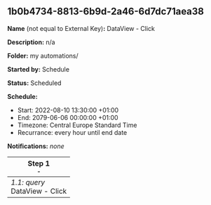 ## 1b0b4734-8813-6b9d-2a46-6d7dc71aea38

**Name** (not equal to External Key)**:** DataView - Click

**Description:** n/a

**Folder:** my automations/

**Started by:** Schedule

**Status:** Scheduled

**Schedule:**

* Start: 2022-08-10 13:30:00 +01:00
* End: 2079-06-06 00:00:00 +01:00
* Timezone: Central Europe Standard Time
* Recurrance: every hour until end date

**Notifications:** _none_


| Step 1<br>_<small>-</small>_ |
| --- |
| _1.1: query_<br>DataView - Click |
